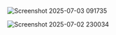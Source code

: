 ![Screenshot 2025-07-03 091735](https://github.com/user-attachments/assets/43f732e0-8d80-4a55-86d3-f96996ecb381)

![Screenshot 2025-07-02 230034](https://github.com/user-attachments/assets/786c0b5e-24e1-40a1-bce2-bb007377af49)

